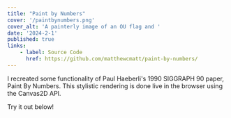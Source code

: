 ```yaml
---
title: "Paint by Numbers"
cover: '/paintbynumbers.png'
cover_alt: 'A painterly image of an OU flag and '
date: '2024-2-1'
published: true
links:
    - label: Source Code
      href: https://github.com/matthewcmatt/paint-by-numbers/
---
```

<script>
    import { PaintByNumbers } from "@matthewcmatt/paint-by-numbers";
</script>

I recreated some functionality of Paul Haeberli's 1990 SIGGRAPH 90 paper, Paint By Numbers. This stylistic rendering is done live in the browser using the Canvas2D API.

Try it out below!

<PaintByNumbers imageURL="/skydance.jpeg"/>

<br>